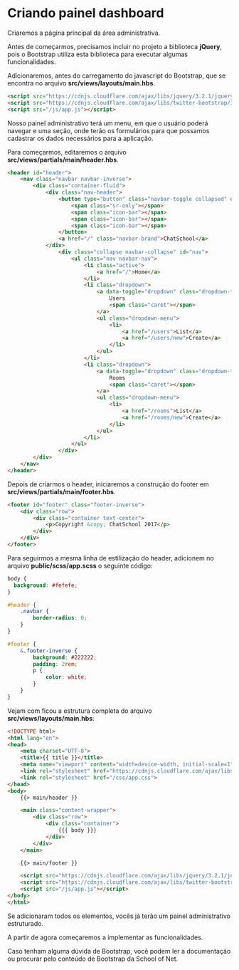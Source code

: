 # Criando painel dashboard

Criaremos a página principal da área administrativa.

Antes de começarmos, precisamos incluir no projeto a biblioteca **jQuery**, pois o Bootstrap utiliza esta biblioteca para executar algumas funcionalidades.

Adicionaremos, antes do carregamento do javascript do Bootstrap, que se encontra no arquivo **src/views/layouts/main.hbs**.

```html
<script src="https://cdnjs.cloudflare.com/ajax/libs/jquery/3.2.1/jquery.min.js"></script>
<script src="https://cdnjs.cloudflare.com/ajax/libs/twitter-bootstrap/3.3.7/js/bootstrap.min.js"></script>
<script src="/js/app.js"></script>
```

Nosso painel administrativo terá um menu, em que o usuário poderá navegar e uma seção, onde terão os formulários para que possamos cadastrar os dados necessários para a aplicação.

Para começarmos, editaremos o arquivo **src/views/partials/main/header.hbs**.

```html
<header id="header">
    <nav class="navbar navbar-inverse">
        <div class="container-fluid">
            <div class="nav-header">
                <button type="button" class="navbar-toggle collapsed" data-toggle="collapse" data-target="#nav">
                    <span class="sr-only"></span>
                    <span class="icon-bar"></span>
                    <span class="icon-bar"></span>
                    <span class="icon-bar"></span>
                </button>
                <a href="/" class="navbar-brand">ChatSchool</a>
            </div>
                <div class="collapse navbar-collapse" id="nav">
                    <ul class="nav navbar-nav">
                        <li class="active">
                            <a href="/">Home</a>
                        </li>
                        <li class="dropdown">
                            <a data-toggle="dropdown" class="dropdown-toggle" href="">
                                Users
                                <span class="caret"></span>
                            </a>
                            <ul class="dropdown-menu">
                                <li>
                                    <a href="/users">List</a>
                                    <a href="/users/new">Create</a>
                                </li>
                            </ul>
                        </li>
                        <li class="dropdown">
                            <a data-toggle="dropdown" class="dropdown-toggle" href="">
                                Rooms
                                <span class="caret"></span>
                            </a>
                            <ul class="dropdown-menu">
                                <li>
                                    <a href="/rooms">List</a>
                                    <a href="/rooms/new">Create</a>
                                </li>
                            </ul>
                        </li>
                    </ul>
                </div>
        </div>
    </nav>
</header>
```

Depois de criarmos o header, iniciaremos a construção do footer em **src/views/partials/main/footer.hbs**.

```html
<footer id="footer" class="footer-inverse">
    <div class="row">
        <div class="container text-center">
            <p>Copyright &copy; ChatSchool 2017</p>
        </div>
    </div>
</footer>
```

Para seguirmos a mesma linha de estilização do header, adicionem no arquivo **public/scss/app.scss** o seguinte código:

```css
body {
  background: #fefefe;
}

#header {
    .navbar {
        border-radius: 0;
    }
}

#footer {
    &.footer-inverse {
        background: #222222;
        padding: 2rem;
        p {
            color: white;
        }
    }
}
```

Vejam com ficou a estrutura completa do arquivo **src/views/layouts/main.hbs**:

```html
<!DOCTYPE html>
<html lang="en">
<head>
    <meta charset="UTF-8">
    <title>{{ title }}</title>
    <meta name="viewport" content="width=device-width, initial-scale=1"/>
    <link rel="stylesheet" href="https://cdnjs.cloudflare.com/ajax/libs/twitter-bootstrap/3.3.7/css/bootstrap.min.css">
    <link rel="stylesheet" href="/css/app.css">
</head>
<body>
    {{> main/header }}

    <main class="content-wrapper">
        <div class="row">
            <div class="container">
                {{{ body }}}
            </div>
        </div>
    </main>

    {{> main/footer }}

    <script src="https://cdnjs.cloudflare.com/ajax/libs/jquery/3.2.1/jquery.min.js"></script>
    <script src="https://cdnjs.cloudflare.com/ajax/libs/twitter-bootstrap/3.3.7/js/bootstrap.min.js"></script>
    <script src="/js/app.js"></script>
</body>
</html>
```

Se adicionaram todos os elementos, vocês já terão um painel administrativo estruturado.

A partir de agora começaremos a implementar as funcionalidades.

Caso tenham alguma dúvida de Bootstrap, você podem ler a documentação ou procurar pelo conteúdo de Bootstrap da School of Net.